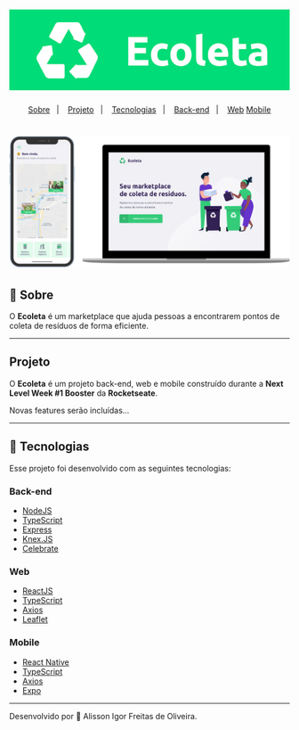 <h1 align="center">
    <img src="web/public/images/logogit.png">
</h1>

<p align="center">
  <a href="#-Sobre">Sobre</a>&nbsp;&nbsp;&nbsp;|&nbsp;&nbsp;&nbsp;
  <a href="#-projeto">Projeto</a>&nbsp;&nbsp;&nbsp;|&nbsp;&nbsp;&nbsp;
  <a href="#-tecnologias">Tecnologias</a>&nbsp;&nbsp;&nbsp;|&nbsp;&nbsp;&nbsp;
  <a href="#-back-end">Back-end</a>&nbsp;&nbsp;&nbsp;|&nbsp;&nbsp;&nbsp;
  <a href="#-web">Web</a>
  <a href="#-mobile">Mobile</a>
</p>

<h1>
    <img src="web/public/images/ecoletagit.png">
</h1>

## 📑 Sobre

O **Ecoleta** é um marketplace que ajuda pessoas a encontrarem pontos de coleta de resíduos de forma eficiente.

---

## Projeto

O **Ecoleta** é um projeto back-end, web e mobile construído durante a **Next Level Week #1 Booster** da **Rocketseate**.

Novas features serão incluídas...

---

## 🚀 Tecnologias
Esse projeto foi desenvolvido com as seguintes tecnologias:

### Back-end
- [NodeJS](https://nodejs.org/)
- [TypeScript](https://www.typescriptlang.org/)
- [Express](https://expressjs.com/)
- [Knex.JS](http://knexjs.org/)
- [Celebrate](https://github.com/arb/celebrate)

### Web
- [ReactJS](https://reactjs.org/)
- [TypeScript](https://www.typescriptlang.org/)
- [Axios](https://github.com/axios/axios)
- [Leaflet](https://leafletjs.com/)

### Mobile
- [React Native](https://reactnative.dev/)
- [TypeScript](https://www.typescriptlang.org/)
- [Axios](https://github.com/axios/axios)
- [Expo](https://expo.io/)

---

Desenvolvido por 💜 Alisson Igor Freitas de Oliveira.